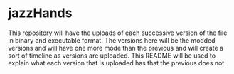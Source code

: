 # jazzHands
This repository will have the uploads of each successive version of the file in binary and executable format.
The versions here will be the modded versions and will have one more mode than the previous and will create a
sort of timeline as versions are uploaded. This README will be used to explain what each version that is
uploaded has that the previous does not.
